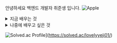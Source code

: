 <!--
**yeziii01/yeziii01** is a ✨ _special_ ✨ repository because its `README.md` (this file) appears on your GitHub profile.

Here are some ideas to get you started:

- 🔭 I’m currently working on ...
- 🌱 I’m currently learning ...
- 👯 I’m looking to collaborate on ...
- 🤔 I’m looking for help with ...
- 💬 Ask me about ...
- 📫 How to reach me: ...
- 😄 Pronouns: ...
- ⚡ Fun fact: ...
-->

안녕하세요 백엔드 개발자 취준생 입니다.
![Apple](https://img.shields.io/badge/Apple-MacBook_Air_M2-999999?style=for-the-badge&logo=apple&logoColor=white)

<details>
<summary>
  지금 배우는 것
</summary>
  <br>
  
![C](https://img.shields.io/badge/C-00599C?style=for-the-badge&logo=c&logoColor=white)
![Python](https://img.shields.io/badge/Python-14354C?style=for-the-badge&logo=python&logoColor=white)
![Java](https://img.shields.io/badge/Java-ED8B00?style=for-the-badge&logo=openjdk&logoColor=white)
![Spring](https://img.shields.io/badge/Spring-6DB33F?style=for-the-badge&logo=spring&logoColor=white)
</details>

<details>
<summary>
  나중에 배우고 싶은 것
</summary>
  
![MySQL](https://img.shields.io/badge/MySQL-00000F?style=for-the-badge&logo=mysql&logoColor=white)
</details>

![Solved.ac Profile](http://mazassumnida.wtf/api/v2/generate_badge?boj=lovelyyeji01)](https://solved.ac/lovelyyeji01/)    
